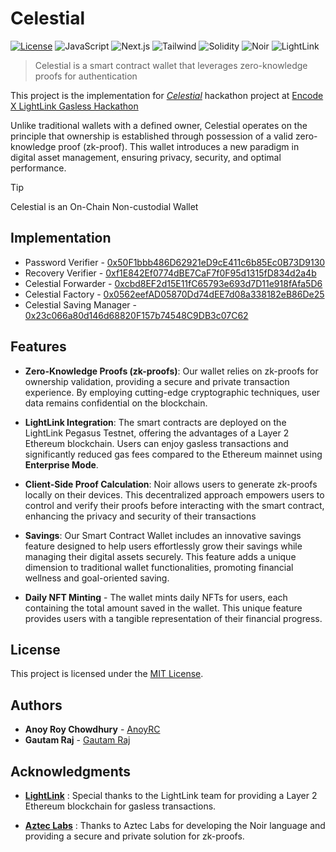 # Celestial

[![License](https://img.shields.io/badge/license-MIT-blue.svg)](LICENSE)
![JavaScript](https://img.shields.io/badge/Javascript-yellow)
![Next.js](https://img.shields.io/badge/Next.js-gray)
![Tailwind](https://img.shields.io/badge/Tailwind-blue)
![Solidity](https://img.shields.io/badge/Solidity-black)
![Noir](https://img.shields.io/badge/Noir-gray)
![LightLink](https://img.shields.io/badge/LightLink-blue)

> Celestial is a smart contract wallet that leverages zero-knowledge proofs for authentication

This project is the implementation for _[Celestial](https://celestial-wallet.vercel.app/)_ hackathon project at [Encode X LightLink Gasless Hackathon](https://www.encode.club/lightlink-hackathon)

Unlike traditional wallets with a defined owner, Celestial operates on the principle that ownership is established through possession of a valid zero-knowledge proof (zk-proof). This wallet introduces a new paradigm in digital asset management, ensuring privacy, security, and optimal performance.

> [!TIP]  
> Celestial is an On-Chain Non-custodial Wallet

## Implementation

- Password Verifier - [0x50F1bbb486D62921eD9cE411c6b85Ec0B73D9130](https://pegasus.lightlink.io/address/0x50F1bbb486D62921eD9cE411c6b85Ec0B73D9130?tab=contract)
- Recovery Verifier - [0xf1E842Ef0774dBE7CaF7f0F95d1315fD834d2a4b](https://pegasus.lightlink.io/address/0xf1E842Ef0774dBE7CaF7f0F95d1315fD834d2a4b?tab=contract)
- Celestial Forwarder - [0xcbd8EF2d15E11fC65793e693d7D11e918fAfa5D6](https://pegasus.lightlink.io/address/0xcbd8EF2d15E11fC65793e693d7D11e918fAfa5D6?tab=contract)
- Celestial Factory - [0x0562eefAD05870Dd74dEE7d08a338182eB86De25](https://pegasus.lightlink.io/address/0x0562eefAD05870Dd74dEE7d08a338182eB86De25?tab=contract)
- Celestial Saving Manager - [0x23c066a80d146d68820F157b74548C9DB3c07C62](https://pegasus.lightlink.io/address/0x23c066a80d146d68820F157b74548C9DB3c07C62?tab=contract)

## Features

- **Zero-Knowledge Proofs (zk-proofs)**: Our wallet relies on zk-proofs for ownership validation, providing a secure and private transaction experience. By employing cutting-edge cryptographic techniques, user data remains confidential on the blockchain.

- **LightLink Integration**: The smart contracts are deployed on the LightLink Pegasus Testnet, offering the advantages of a Layer 2 Ethereum blockchain. Users can enjoy gasless transactions and significantly reduced gas fees compared to the Ethereum mainnet using **Enterprise Mode**.

- **Client-Side Proof Calculation**: Noir allows users to generate zk-proofs locally on their devices. This decentralized approach empowers users to control and verify their proofs before interacting with the smart contract, enhancing the privacy and security of their transactions

- **Savings**: Our Smart Contract Wallet includes an innovative savings feature designed to help users effortlessly grow their savings while managing their digital assets securely. This feature adds a unique dimension to traditional wallet functionalities, promoting financial wellness and goal-oriented saving.

- **Daily NFT Minting** - The wallet mints daily NFTs for users, each containing the total amount saved in the wallet. This unique feature provides users with a tangible representation of their financial progress.

## License

This project is licensed under the [MIT License](LICENSE).

## Authors

- **Anoy Roy Chowdhury** - [AnoyRC](https://github.com/AnoyRC)
- **Gautam Raj** - [Gautam Raj](https://github.com/Gautam25Raj)

## Acknowledgments

- [**LightLink**](https://www.lightlink.io/) : Special thanks to the LightLink team for providing a Layer 2 Ethereum blockchain for gasless transactions.

- [**Aztec Labs**](https://aztec.network/) : Thanks to Aztec Labs for developing the Noir language and providing a secure and private solution for zk-proofs.
